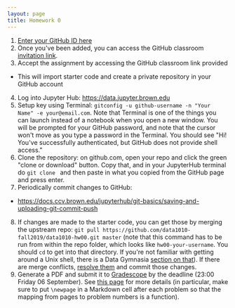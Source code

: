 ```yaml
---
layout: page
title: Homework 0
---
```


1. [Enter your GitHub ID here](https://airtable.com/shrC6aW5Pxfra4pL3)
2. Once you've been added, you can access the GitHub classroom [invitation link](https://classroom.github.com/a/2tl5BtAx). 
3. Accept the assignment by accessing the GitHub classroom link provided
  - This will import starter code and create a private repository in your GitHub account
4. Log into Jupyter Hub: https://data.jupyter.brown.edu
5. Setup key using Terminal: `gitconfig -u github-username -n "Your Name" -e your@email.com`. Note that Terminal is one of the things you can launch instead of a notebook when you open a new window. You will be prompted for your GitHub password, and note that the cursor won't move as you type a password in the Terminal. You should see "Hi! You've successfully authenticated, but GitHub does not provide shell access."
6. Clone the repository: on github.com, open your repo and click the green "clone or download" button. Copy that, and in your JupyterHub terminal do `git clone ` and then paste in what you copied from the GitHub page and press enter.
7. Periodically commit changes to GitHub:
  - https://docs.ccv.brown.edu/jupyterhub/git-basics/saving-and-uploading-git-commit-push
8. If changes are made to the starter code, you can get those by merging the upstream repo: `git pull https://github.com/data1010-fall2019/data1010-hw00.git master` (note that this command has to be run from within the repo folder, which looks like `hw00-your-username`. You should `cd` to get into that directory. If you're not familiar with getting around a Unix shell, there is a Data Gymnasia [section on that](https://mathigon.org/course/data-science-utilities/unix)). If there are merge conflicts, [resolve them](https://help.github.com/en/articles/resolving-a-merge-conflict-using-the-command-line) and commit those changes. 
9. Generate a PDF and submit it to [Gradescope](https://www.gradescope.com/courses/56764/) by the deadline (23:00 Friday 06 September). See [this page](/hwsubmit) for more details (in particular, make sure to put `\newpage` in a Markdown cell after each problem so that the mapping from pages to problem numbers is a function).